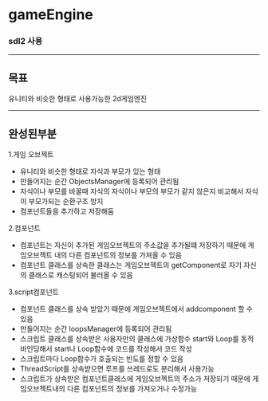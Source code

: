 # gameEngine
### sdl2 사용
-----
## 목표 

유니티와 비슷한 형태로 사용가능한 2d게임엔진

-----
## 완성된부분
1.게임 오브젝트

  + 유니티와 비슷한 형태로 자식과 부모가 있는 형태
  + 만들어지는 순간 ObjectsManager에 등록되어 관리됨
  + 자식이나 부모를 바꿀때 자식의 자식이나 부모의 부모가 같지 않은지 비교해서 자식이 부모가되는 순환구조 방지
  + 컴포넌트들을 추가하고 저장해둠

2.컴포넌트

  + 컴포넌트는 자신이 추가된 게임오브젝트의 주소값을 추가될떄 저장하기 때문에 게임오브젝트 내의 다른 컴포넌트의 정보를 가져올 수 있음
  + 컴포넌트 클래스를 상속한 클래스는 게임오브젝트의 getComponent로 자기 자신의 클래스로 캐스팅되어 불러올 수 있음

3.script컴포넌트

  + 컴포넌트 클래스를 상속 받았기 때문에 게임오브젝트에서 addcomponent 할 수 있음
  + 만들어지는 순간 loopsManager에 등록되어 관리됨
  + 스크립트 클래스를 상속받은 사용자만의 클래스에 가상함수 start와 Loop를 동적바인딩해서 start나 Loop함수에 코드를 작성해서 코드 작성
  + 스크립트마다 Loop함수가 호출되는 빈도를 정할 수 있음
  + ThreadScript를 상속받으면 루프를 쓰레드로도 분리해서 사용가능
  + 스크립트가 상속받은 컴포넌트클래스에 게임오브젝트의 주소가 저장되기 때문에 게임오브젝트내의 다른 컴포넌트의 정보를 가져오거나 수정가능
